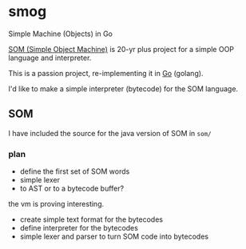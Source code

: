 # smog
Simple Machine (Objects) in Go

[SOM (Simple Object Machine)](http://som-st.github.io) is 20-yr plus project for a simple OOP language and interpreter.

This is a passion project, re-implementing it in [Go](https://go.dev) (golang).

I'd like to make a simple interpreter (bytecode) for the SOM language.

## SOM

I have included the source for the java version of SOM in `som/`

### plan

- define the first set of SOM words
- simple lexer
- to AST or to a bytecode buffer?

the vm is proving interesting. 

- create simple text format for the bytecodes
- define interpreter for the bytecodes
- simple lexer and parser to turn SOM code into bytecodes